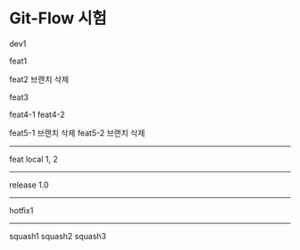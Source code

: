 # Git-Flow 시험

dev1

feat1

feat2 브랜치 삭제

feat3

feat4-1
feat4-2

feat5-1 브랜치 삭제
feat5-2 브랜치 삭제

---

feat local 1, 2

---

release 1.0

---

hotfix1

---

squash1
squash2
squash3
